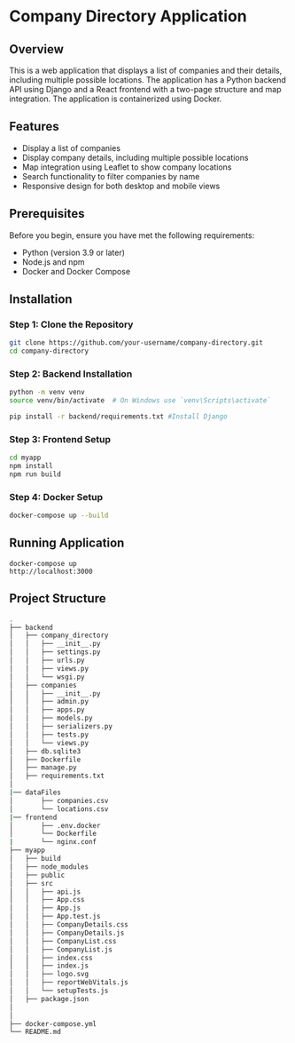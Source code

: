 # Company Directory Application

## Overview

This is a web application that displays a list of companies and their details, including multiple possible locations. The application has a Python backend API using Django and a React frontend with a two-page structure and map integration. The application is containerized using Docker.

## Features

- Display a list of companies
- Display company details, including multiple possible locations
- Map integration using Leaflet to show company locations
- Search functionality to filter companies by name
- Responsive design for both desktop and mobile views

## Prerequisites

Before you begin, ensure you have met the following requirements:

- Python (version 3.9 or later)
- Node.js and npm
- Docker and Docker Compose

## Installation

### Step 1: Clone the Repository

```bash
git clone https://github.com/your-username/company-directory.git
cd company-directory
```
### Step 2: Backend Installation

```bash
python -m venv venv
source venv/bin/activate  # On Windows use `venv\Scripts\activate`

pip install -r backend/requirements.txt #Install Django
```
### Step 3: Frontend Setup

```bash
cd myapp
npm install
npm run build
```
### Step 4: Docker Setup

```bash
docker-compose up --build
```

## Running Application
```
docker-compose up
http://localhost:3000
```

## Project Structure
```bash
.
├── backend
│   ├── company_directory
│   │   ├── __init__.py
│   │   ├── settings.py
│   │   ├── urls.py
│   │   ├── views.py
│   │   └── wsgi.py
│   ├── companies
│   │   ├── __init__.py
│   │   ├── admin.py
│   │   ├── apps.py
│   │   ├── models.py
│   │   ├── serializers.py
│   │   ├── tests.py
│   │   └── views.py
│   ├── db.sqlite3
│   ├── Dockerfile
│   ├── manage.py
│   ├── requirements.txt
│   
|── dataFiles
│       ├── companies.csv
│       └── locations.csv
|── frontend
│       ├── .env.docker
│       └── Dockerfile
|       └── nginx.conf
├── myapp
│   ├── build
│   ├── node_modules
│   ├── public
│   ├── src
│   │   ├── api.js
│   │   ├── App.css
│   │   ├── App.js
│   │   ├── App.test.js
│   │   ├── CompanyDetails.css
│   │   ├── CompanyDetails.js
│   │   ├── CompanyList.css
│   │   ├── CompanyList.js
│   │   ├── index.css
│   │   ├── index.js
│   │   ├── logo.svg
│   │   ├── reportWebVitals.js
│   │   └── setupTests.js
│   ├── package.json
│   
│   
├── docker-compose.yml
└── README.md

